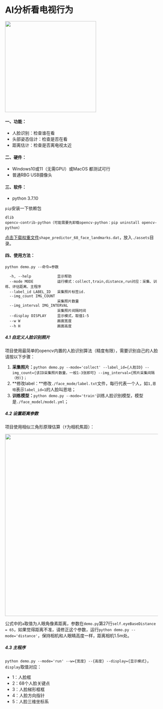 # AI分析看电视行为

<img src="https://enpei-md.oss-cn-hangzhou.aliyuncs.com/imgIMG_6178.PNG?x-oss-process=style/wp"  style="width:300px;" />

#### 一、功能：

* 人脸识别：检查谁在看
* 头部姿态估计：检查是否在看
* 距离估计：检查是否离电视太近

#### 二、硬件：

* Windows10或11（无需GPU）或MacOS 都测试可行
* 普通RBG USB摄像头

#### 三、软件：

* python 3.7.10

`pip`安装一下依赖包

```
dlib
opencv-contrib-python（可能需要先卸载opencv-python：pip uninstall opencv-python）
```

[点击下载权重文件](https://github.com/enpeizhao/CVprojects/releases/tag/Models)`shape_predictor_68_face_landmarks.dat`，放入`./assets`目录。

#### 四、使用方法：

`python demo.py --命令=参数`

```
  -h, --help            显示帮助
  --mode MODE           运行模式：collect,train,distance,run对应：采集、训练、评估距离、主程序
  --label_id LABEL_ID   采集照片标签id.
  --img_count IMG_COUNT
                        采集照片数量
  --img_interval IMG_INTERVAL
                        采集照片间隔时间
  --display DISPLAY     显示模式，取值1-5
  --w W                 画面宽度
  --h H                 画面高度
```

##### 4.1 自定义人脸识别照片

项目使用最简单的opencv内置的人脸识别算法（精度有限），需要识别自己的人脸请按以下步骤：

1. **采集照片：**`python demo.py --mode='collect' --label_id={人脸ID} --img_count={该ID采集照片数量，一般1-3张即可} --img_interval={照片采集间隔（秒）}； `
2. **修改label：**修改`./face_mode/label.txt`文件，每行代表一个人，如`1,恩培`表示`label_id=1`的人脸叫恩培；
3. **训练模型：**`python demo.py --mode='train'`训练人脸识别模型，模型是`./face_model/model.yml`；

##### 4.2 设置距离参数

项目使用相似三角形原理估算（`f`为相机焦距）：

<img src="https://enpei-md.oss-cn-hangzhou.aliyuncs.com/img20211226120754.png?x-oss-process=style/wp" style="width:600px;" />



公式中的`a`取值为人眼角像素距离，参数在`demo.py`第27行`self.eyeBaseDistance = 65`，如果觉得距离不准，请修正这个参数，运行`python demo.py --mode='distance'`，保持相机和人眼睛高度一样，距离相机1.5m处。

##### 4.3 主程序

`python demo.py --mode='run' --w={宽度} --{高度} --display={显示模式}`，`display`取值对应：

* 1：人脸框
* 2：68个人脸关键点
* 3：人脸梯形框框
* 4：人脸方向指针
* 5：人脸三维坐标系








